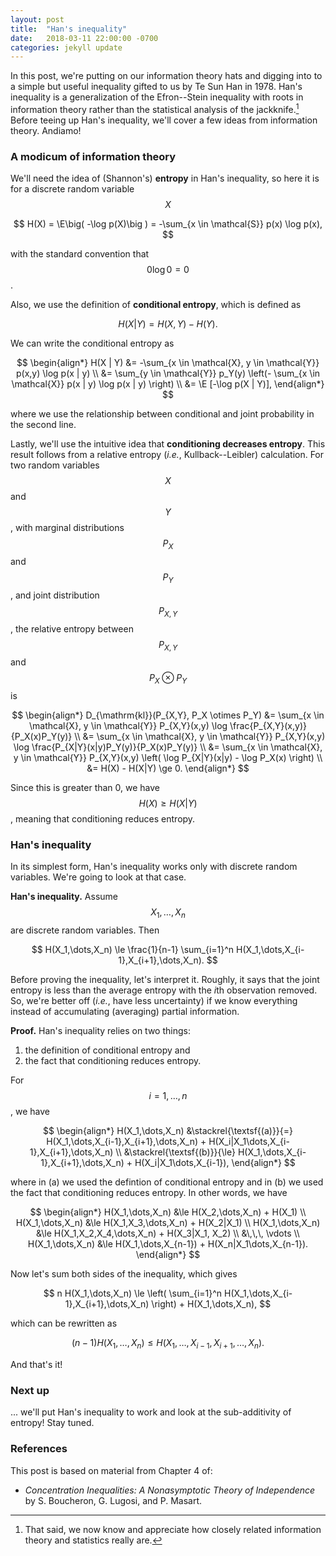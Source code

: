 ```yaml
---
layout: post
title:  "Han's inequality"
date:   2018-03-11 22:00:00 -0700
categories: jekyll update
---
```

In this post, we're putting on our information theory hats and digging into
to a simple but useful inequality gifted to us by Te Sun Han in 1978. Han's
inequality is a generalization of the Efron--Stein inequality with roots in
information theory rather than the statistical analysis of the jackknife.[^1]
Before teeing up Han's inequality, we'll cover a few ideas from information 
theory. Andiamo!

[^1]: That said, we now know and appreciate how closely related information theory and statistics really are.

### A modicum of information theory

We'll need the idea of (Shannon's) **entropy** in Han's inequality, so here it
is for a discrete random variable $$X$$

$$
H(X) = \E\big( -\log p(X)\big ) = -\sum_{x \in \mathcal{S}} p(x) \log p(x),
$$

with the standard convention that $$0 \log 0 = 0$$. 

Also, we use the definition of **conditional entropy**, which is defined as

$$
H(X | Y) = H(X, Y) - H(Y).
$$

We can write the conditional entropy as

$$
\begin{align*}
H(X | Y) &= -\sum_{x \in \mathcal{X}, y \in \mathcal{Y}} 
			   p(x,y) \log p(x | y) \\
	&= \sum_{y \in \mathcal{Y}} p_Y(y) \left(- \sum_{x \in \mathcal{X}} 
		p(x | y) \log p(x | y) \right) \\
	&= \E [-\log p(X | Y)],		
\end{align*}
$$

where we use the relationship between conditional and joint probability in
the second line.

Lastly, we'll use the intuitive idea that **conditioning decreases entropy**.
This result follows from a relative entropy (*i.e.*, Kullback--Leibler)
calculation. For two random variables $$X$$ and $$Y$$, with marginal 
distributions $$P_X$$ and $$P_Y$$, and joint distribution $$P_{X,Y}$$, the
relative entropy between $$P_{X,Y}$$ and $$P_X \otimes P_Y$$ is

$$
\begin{align*}
D_{\mathrm{kl}}(P_{X,Y}, P_X \otimes P_Y) 
	&= \sum_{x \in \mathcal{X}, y \in \mathcal{Y}} P_{X,Y}(x,y)
	\log \frac{P_{X,Y}(x,y)}{P_X(x)P_Y(y)} \\
 	&= \sum_{x \in \mathcal{X}, y \in \mathcal{Y}} P_{X,Y}(x,y)
		\log \frac{P_{X|Y}(x|y)P_Y(y)}{P_X(x)P_Y(y)} \\
	&= \sum_{x \in \mathcal{X}, y \in \mathcal{Y}} P_{X,Y}(x,y)
		\left( \log P_{X|Y}(x|y) - \log P_X(x) \right) \\
	&= H(X) - H(X|Y) \ge 0.
\end{align*}
$$

Since this is greater than 0, we have $$H(X) \ge H(X|Y)$$, meaning that
conditioning reduces entropy.

### Han's inequality

In its simplest form, Han's inequality works only with discrete random 
variables. We're going to look at that case.

**Han's inequality.** Assume $$X_1,\dots,X_n$$ are discrete random variables.
Then 

$$
H(X_1,\dots,X_n) \le \frac{1}{n-1} 
	\sum_{i=1}^n H(X_1,\dots,X_{i-1},X_{i+1},\dots,X_n).
$$

Before proving the inequality, let's interpret it. Roughly, it says that the 
joint entropy is less than the average entropy with the $i$th observation
removed. So, we're better off (*i.e.*, have less uncertainty) if we know 
everything instead of accumulating (averaging) partial information.

**Proof.** Han's inequality relies on two things:

1. the definition of conditional entropy and
2. the fact that conditioning reduces entropy.

For $$i = 1,\dots,n$$, we have

$$
\begin{align*}
H(X_1,\dots,X_n) &\stackrel{\textsf{(a)}}{=} 
	H(X_1,\dots,X_{i-1},X_{i+1},\dots,X_n) + 
	H(X_i|X_1\dots,X_{i-1},X_{i+1},\dots,X_n) \\
	&\stackrel{\textsf{(b)}}{\le} H(X_1,\dots,X_{i-1},X_{i+1},\dots,X_n) + 
	H(X_i|X_1\dots,X_{i-1}),
\end{align*}
$$

where in (a) we used the defintion of conditional entropy and in (b) we used
the fact that conditioning reduces entropy. In other words, we have

$$
\begin{align*}
H(X_1,\dots,X_n) &\le H(X_2,\dots,X_n) + H(X_1) \\
H(X_1,\dots,X_n) &\le H(X_1,X_3,\dots,X_n) + H(X_2|X_1) \\
H(X_1,\dots,X_n) &\le H(X_1,X_2,X_4,\dots,X_n) + H(X_3|X_1, X_2) \\
				 &\,\,\, \vdots \\
H(X_1,\dots,X_n) &\le H(X_1,\dots,X_{n-1}) + H(X_n|X_1\dots,X_{n-1}).
\end{align*}
$$

Now let's sum both sides of the inequality, which gives

$$
n H(X_1,\dots,X_n) \le 
	\left( \sum_{i=1}^n H(X_1,\dots,X_{i-1},X_{i+1},\dots,X_n) \right) +
						 H(X_1,\dots,X_n),
$$

which can be rewritten as

$$
(n-1) H(X_1,\dots,X_n) \le H(X_1,\dots,X_{i-1},X_{i+1},\dots,X_n).
$$

And that's it!

### Next up

... we'll put Han's inequality to work and look at the sub-additivity of 
entropy! Stay tuned.

### References

This post is based on material from Chapter 4 of:

* *Concentration Inequalities: A Nonasymptotic Theory of Independence* by 
  S. Boucheron, G. Lugosi, and P. Masart.